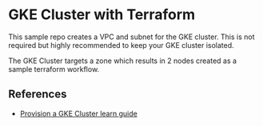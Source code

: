 # GKE Cluster with Terraform

This sample repo creates a VPC and subnet for the GKE cluster. This is not
required but highly recommended to keep your GKE cluster isolated.

The GKE Cluster targets a zone which results in 2 nodes created as a sample terraform workflow.


## References

- [Provision a GKE Cluster learn guide](https://learn.hashicorp.com/terraform/kubernetes/provision-gke-cluster)
